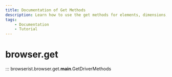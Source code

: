 ```yaml
---
title: Documentation of Get Methods
description: Learn how to use the get methods for elements, dimensions, text, etc. in Browserist. Includes code examples for beginners and advanced users for web scraping and browser automation.
tags:
    - Documentation
    - Tutorial
---
```


# browser.get

::: browserist.browser.get.__main__.GetDriverMethods
